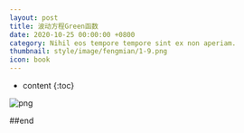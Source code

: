```yaml
---
layout: post
title: 波动方程Green函数
date: 2020-10-25 00:00:00 +0800
category: Nihil eos tempore tempore sint ex non aperiam.
thumbnail: style/image/fengmian/1-9.png
icon: book
---
```


* content
{:toc}

![png](\myPage\style\image\green.png)

##end














